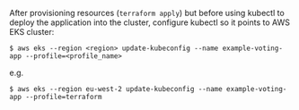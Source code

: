After provisioning resources (`terraform apply`) but before using kubectl to deploy the application into the cluster, configure kubectl so it points to AWS EKS cluster:
```
$ aws eks --region <region> update-kubeconfig --name example-voting-app --profile=<profile_name>
```
e.g.
```
$ aws eks --region eu-west-2 update-kubeconfig --name example-voting-app --profile=terraform
```